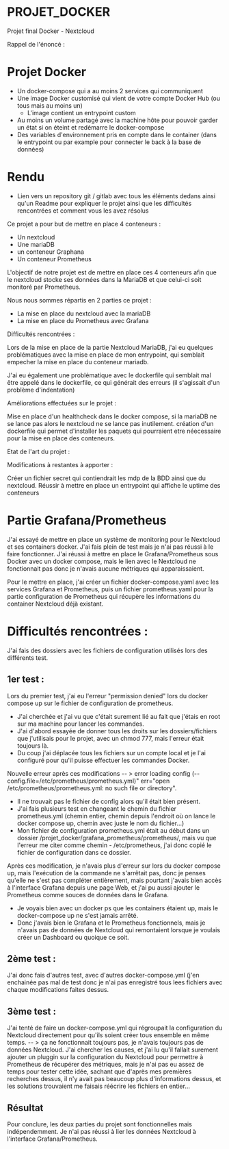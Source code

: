 # PROJET_DOCKER
Projet final Docker - Nextcloud 


Rappel de l'énoncé : 

# Projet Docker
- Un docker-compose qui a au moins 2 services qui communiquent
- Une image Docker customisé qui vient de votre compte Docker Hub (ou tous mais au moins un)
    - L'image contient un entrypoint custom
- Au moins un volume partagé avec la machine hôte pour pouvoir garder un état si on éteint et redémarre le docker-compose
- Des variables d'environnement pris en compte dans le container (dans le entrypoint ou par example pour connecter le back à la base de données)

# Rendu 

- Lien vers un repository git / gitlab avec tous les éléments dedans ainsi qu'un Readme pour expliquer le projet ainsi que les difficultés rencontrées et comment vous les avez résolus


Ce projet a pour but de mettre en place 4 conteneurs :

- Un nextcloud 
- Une mariaDB
- un conteneur Graphana
- Un conteneur Prometheus

L'objectif de notre projet est de mettre en place ces 4 conteneurs afin que le nextcloud stocke ses données dans la MariaDB et que celui-ci soit monitoré par Prometheus.

Nous nous sommes répartis en 2 parties ce projet :

- La mise en place du nextcloud avec la mariaDB
- La mise en place du Prometheus avec Grafana

Difficultés rencontrées : 

Lors de la mise en place de la partie Nextcloud MariaDB, j'ai eu quelques problématiques avec la mise en place de mon entrypoint, qui semblait empecher la mise en place du conteneur mariadb.

J'ai eu également une problématique avec le dockerfile qui semblait mal être appelé dans le dockerfile, ce qui générait des erreurs (il s'agissait d'un problème d'indentation)


Améliorations effectuées sur le projet : 

Mise en place d'un healthcheck dans le docker compose, si la mariaDB ne se lance pas alors le nextcloud ne se lance pas inutilement.
création d'un dockerfile qui permet d'installer les paquets qui pourraient etre néecessaire pour la mise en place des conteneurs.


Etat de l'art du projet : 


Modifications à restantes à apporter : 

Créer un fichier secret qui contiendrait les mdp de la BDD ainsi que du nextcloud.
Réussir à mettre en place un entrypoint qui affiche le uptime des conteneurs 


# Partie Grafana/Prometheus

J'ai essayé de mettre en place un système de monitoring pour le Nextcloud et ses containers docker. 
J'ai fais plein de test mais je n'ai pas réussi à le faire fonctionner.
J'ai réussi à mettre en place le Grafana/Prometheus sous Docker avec un docker compose, mais le lien avec le Nextcloud ne fonctionnait pas donc je n'avais aucune métriques qui apparaissaient. 

Pour le mettre en place, j'ai créer un fichier docker-compose.yaml avec les services Grafana et Prometheus, puis un fichier prometheus.yaml pour la partie configuration de Prometheus qui récupère les informations du container Nextcloud déjà existant. 

# Difficultés rencontrées : 

J'ai fais des dossiers avec les fichiers de configuration utilisés lors des différents test. 

## 1er test : 
Lors du premier test, j'ai eu l'erreur "permission denied" lors du docker compose up sur le fichier de configuration de prometheus.
- J'ai cherchée et j'ai vu que c'était surement lié au fait que j'étais en root sur ma machine pour lancer les commandes.
- J'ai d'abord essayée de donner tous les droits sur les dossiers/fichiers que j'utilisais pour le projet, avec un chmod 777, mais l'erreur était toujours là.
- Du coup j'ai déplacée tous les fichiers sur un compte local et je l'ai configuré pour qu'il puisse effectuer les commandes Docker. 

Nouvelle erreur après ces modifications -- > error loading config (--config.file=/etc/prometheus/prometheus.yml)" err="open /etc/prometheus/prometheus.yml: no such file or directory". 
- Il ne trouvait pas le fichier de config alors qu'il était bien présent. 
- J'ai fais plusieurs test en changeant le chemin du fichier prometheus.yml (chemin entier, chemin depuis l'endroit où on lance le docker compose up, chemin avec juste le nom du fichier...) 
- Mon fichier de configuration prometheus.yml était au début dans un dossier /projet_docker/grafana_prometheus/prometheus/, mais vu que l'erreur me citer comme chemin - /etc/prometheus, j'ai donc copié le fichier de configuration dans ce dossier. 

Après ces modification, je n'avais plus d'erreur sur lors du docker compose up, mais l'exécution de la commande ne s'arrêtait pas, donc je penses qu'elle ne s'est pas compléter entièrement, mais pourtant j'avais bien accès à l'interface Grafana depuis une page Web, et j'ai pu aussi ajouter le Prometheus comme souces de données dans le Grafana. 
- Je voyais bien avec un docker ps que les containers étaient up, mais le docker-compose up ne s'est jamais arrêté. 
- Donc j'avais bien le Grafana et le Prometheus fonctionnels, mais je n'avais pas de données de Nextcloud qui remontaient lorsque je voulais créer un Dashboard ou quoique ce soit. 

## 2ème test : 
J'ai donc fais d'autres test, avec d'autres docker-compose.yml (j'en enchainée pas mal de test donc je n'ai pas enregistré tous lees fichiers avec chaque modifications faites dessus. 

## 3ème test : 
J'ai tenté de faire un docker-compose.yml qui régroupait la configuration du Nextcloud directement pour qu'ils soient créer tous ensemble en même temps. 
-- > ça ne fonctionnait toujours pas, je n'avais toujours pas de données Nextcloud. 
J'ai chercher les causes, et j'ai lu qu'il fallait surement ajouter un pluggin sur la configuration du Nextcloud pour permettre à Prometheus de récupérer des métriques, mais je n'ai pas eu assez de temps pour tester cette idée, sachant que d'après mes premières recherches dessus, il n'y avait pas beaucoup plus d'informations dessus, et les solutions trouvaient me faisais réécrire les fichiers en entier... 


## Résultat 

Pour conclure, les deux parties du projet sont fonctionnelles mais indépendemment.
Je n'ai pas réussi à lier les données Nextcloud à l'interface Grafana/Prometheus.  


